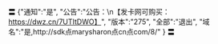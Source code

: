 〓
{"通知":"是",
"公告":"公告：\n【发卡网可购买：https://dwz.cn/7UTItDWO】",
"版本":"275",
"全部":"退出",
"域名":"是,http://sdk点marysharon点cn点com/8/"
}
〓
